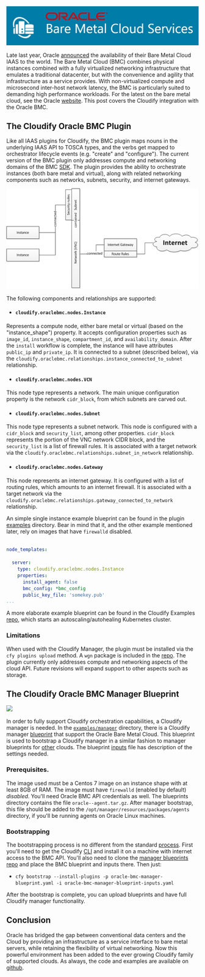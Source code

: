 <img src="https://github.com/dfilppi/posts/blob/master/images/bmc-plugin/oraclebmc.png" />

Late last year, Oracle [announced](https://blogs.oracle.com/cloud/entry/oracle_bare_metal_cloud_services) the availability of their Bare Metal Cloud IAAS to the world.  The Bare Metal Cloud (BMC) combines physical instances combined with a fully virtualized networking infrastructure that emulates a traditional datacenter, but with the convenience and agility that infrastructure as a service provides.  With non-virtualized compute and microsecond inter-host network latency, the BMC is particularly suited to demanding high performance workloads.  For the latest on the bare metal cloud, see the Oracle [website](https://cloud.oracle.com/en_US/bare-metal).  This post covers the Cloudify integration with the Oracle BMC.

## The Cloudify Oracle BMC Plugin

Like all IAAS plugins for Cloudify, the BMC plugin maps nouns in the underlying IAAS API to TOSCA types, and the verbs get mapped to orchestrator lifecycle events (e.g. "create" and "configure").  The current version of the BMC plugin only addresses compute and networking domains of the BMC [SDK](https://oracle-bare-metal-cloud-services-python-sdk.readthedocs.io/en/latest/).  The plugin provides the ability to orchestrate instances (both bare metal and virtual), along with related networking components such as networks, subnets, security, and internet gateways.


<img src="https://github.com/dfilppi/posts/blob/master/images/bmc-plugin/bmc-plugin-components.png" />


The following components and relationships are supported:

* #### `cloudify.oraclebmc.nodes.Instance`
Represents a compute node, either bare metal or virtual (based on the "instance_shape") property.  It accepts configuration properties such as `image_id`, `instance_shape`, `compartment_id`, and `availability_domain`.  After the `install` workflow is complete, the instance will have attributes `public_ip` and `private_ip`.  It is connected to a subnet (described below), via the `cloudify.oraclebmc.relationships.instance_connected_to_subnet` relationship.

* #### `cloudify.oraclebmc.nodes.VCN`
This node type represents a network.  The main unique configuration property is the network `cidr_block`, from which subnets are carved out.

* #### `cloudify.oraclebmc.nodes.Subnet`
This node type represents a subnet network.  This node is configured with a `cidr_block` and `security_list`, among other properties.  `cidr_block` represents the portion of the VNC network CIDR block, and the `security_list` is a list of firewall rules.  It is associated with a target network via the `cloudify.oraclebmc.relationships.subnet_in_network` relationship.

* #### `cloudify.oraclebmc.nodes.Gateway`
This node represents an internet gateway.  It is configured with a list of routing rules, which amounts to an internet firewall.  It is associated with a target network via the `cloudify.oraclebmc.relationships.gateway_connected_to_network` relationship.

An simple single instance example blueprint can be found in the plugin [examples](https://github.com/cloudify-incubator/cloudify-oraclebmc-plugin/blob/master/examples/blueprint/test.yaml) directory.  Bear in mind that it, and the other example mentioned later, rely on images that have `firewalld` disabled. 

```yaml

node_templates:

  server:
    type: cloudify.oraclebmc.nodes.Instance
    properties:
      install_agent: false
      bmc_config: *bmc_config
      public_key_file: 'somekey.pub'
...
```

A more elaborate example blueprint can be found in the Cloudify Examples [repo](https://github.com/cloudify-examples/simple-kubernetes-blueprint/blob/master/bmc-blueprint.yaml), which starts an autoscaling/autohealing Kubernetes cluster.

### Limitations

When used with the Cloudify Manager, the plugin must be installed via the `cfy plugins upload` method.  A `wgn` package is included in the [repo](https://github.com/cloudify-incubator/cloudify-oraclebmc-plugin).  The plugin currently only addresses compute and networking aspects of the cloud API.  Future revisions will expand support to other aspects such as storage.

## The Cloudify Oracle BMC Manager Blueprint

<img src="http://docs.getcloudify.org/3.4.1/images/architecture/cloudify_advanced_architecture.png"/>

In order to fully support Cloudify orchestration capabilities, a Cloudify manager is needed.  In the [`examples/manager`](https://github.com/cloudify-incubator/cloudify-oraclebmc-plugin/tree/master/examples/manager) directory, there is a Cloudify manager [blueprint](https://github.com/cloudify-incubator/cloudify-oraclebmc-plugin/blob/master/examples/manager/oracle-bmc-manager-blueprint.yaml) that support the Oracle Bare Metal Cloud.  This blueprint is used to bootstrap a Cloudify manager in a similar fashion to manager blueprints for [other](https://github.com/cloudify-cosmo/cloudify-manager-blueprints) clouds.  The blueprint [inputs](https://github.com/cloudify-incubator/cloudify-oraclebmc-plugin/blob/master/examples/manager/oracle-bmc-manager-blueprint-inputs.yaml) file has description of the settings needed.

### Prerequisites.

The image used must be a Centos 7 image on an instance shape with at least 8GB of RAM.  The image must have `firewalld` (enabled by default) _disabled_.  You'll need Oracle BMC API credentials as well.  The blueprints directory contains the file `oracle--agent.tar.gz`.  After manager bootstrap, this file should be added to the `/opt/manager/resources/packages/agents` directory, if you'll be running agents on Oracle Linux machines.

### Bootstrapping

The bootstrapping process is no different from the standard [process](http://docs.getcloudify.org/3.4.1/cli/bootstrap).  First you'll need to get the Cloudify [CLI](http://getcloudify.org/downloads/get_cloudify.html) and install it on a machine with internet access to the BMC API.  You'll also need to clone the [manager blueprints repo](https://github.com/cloudify-cosmo/cloudify-manager-blueprints) and place the BMC blueprint and inputs there. Then just:

* `cfy bootstrap --install-plugins -p oracle-bmc-manager-blueprint.yaml -i oracle-bmc-manager-blueprint-inputs.yaml`

After the bootstrap is complete, you can upload blueprints and have full Cloudify manager functionality.

## Conclusion

Oracle has bridged the gap between conventional data centers and the Cloud by providing an infrastructure as a service interface to bare metal servers, while retaining the flexibility of virtual networking.  Now this powerful environment has been added to the ever growing Cloudify family of supported clouds.  As always, the code and examples are available on [github](https://github.com/cloudify-incubator/cloudify-oraclebmc-plugin).
